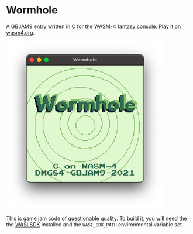 # Wormhole
A GBJAM9 entry written in C for the [WASM-4 fantasy console](https://wasm4.org/). [Play it on wasm4.org](https://wasm4.org/play/wormhole).

![Wormhole screenshot](wormhole_screenshot.png)

This is game jam code of questionable quality. To build it, you will need the the [WASI SDK](https://github.com/WebAssembly/wasi-sdk) installed and the `WASI_SDK_PATH` environmental variable set.